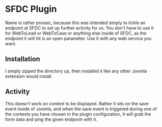 SFDC Plugin
=============

Name is rather prosaic, because this was intended simply to tickle an endpoint at SFDC
to set up further activity for us. You don't have to use it for WebToLead or WebToCase
or anything else inside of SFDC, as the endpoint it will hit is an open parameter. Use
it with any web service you want.

Installation
------------

I simply zipped the directory up, then installed it like any other Joomla extension would install.

Activity
------

This doesn't work on content to be displayed. Rather it sits on the save event inside of Joomla, and when the save event is triggered during one of the contexts you have chosen in the plugin configuration, it will grab the form data and ping the given endpoint with it.
